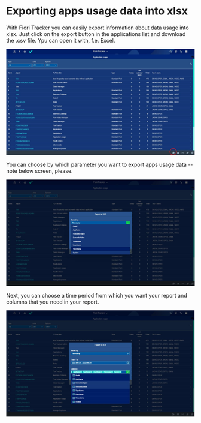 # Exporting apps usage data into xlsx

With Fiori Tracker you can easily export information about data usage into xlsx. Just click on the export button in the applications list and download the .csv file. Ypu can open it with, f.e. Excel. 

![](res/apps_usage_export_button.png)

You can choose by which parameter you want to export apps usage data -- note below screen, please. 

![](res/apps_usage_export_sorted_by.png)

Next, you can choose a time period from which you want your report and columns that you need in your report. 

![](res/apps_usage_export_data_columns.png)